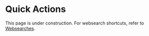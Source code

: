 # Quick Actions

This page is under construction. For websearch shortcuts, refer to [Websearches](websearches).